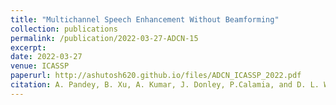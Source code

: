 ```yaml
---
title: "Multichannel Speech Enhancement Without Beamforming"
collection: publications
permalink: /publication/2022-03-27-ADCN-15
excerpt: 
date: 2022-03-27
venue: ICASSP
paperurl: http://ashutosh620.github.io/files/ADCN_ICASSP_2022.pdf
citation: A. Pandey, B. Xu, A. Kumar, J. Donley, P.Calamia, and D. L. Wang, "Multichannel Speech Enhancement Without Beamforming," in <i>proceedings of ICASSP</i>, 2022, pp. 6502-6506.
---
```

